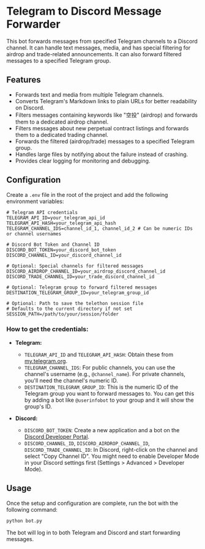 # Telegram to Discord Message Forwarder

This bot forwards messages from specified Telegram channels to a Discord channel. It can handle text messages, media, and has special filtering for airdrop and trade-related announcements. It can also forward filtered messages to a specified Telegram group.

## Features

- Forwards text and media from multiple Telegram channels.
- Converts Telegram's Markdown links to plain URLs for better readability on Discord.
- Filters messages containing keywords like "空投" (airdrop) and forwards them to a dedicated airdrop channel.
- Filters messages about new perpetual contract listings and forwards them to a dedicated trading channel.
- Forwards the filtered (airdrop/trade) messages to a specified Telegram group.
- Handles large files by notifying about the failure instead of crashing.
- Provides clear logging for monitoring and debugging.


## Configuration

Create a `.env` file in the root of the project and add the following environment variables:

```env
# Telegram API credentials
TELEGRAM_API_ID=your_telegram_api_id
TELEGRAM_API_HASH=your_telegram_api_hash
TELEGRAM_CHANNEL_IDS=channel_id_1, channel_id_2 # Can be numeric IDs or channel usernames

# Discord Bot Token and Channel ID
DISCORD_BOT_TOKEN=your_discord_bot_token
DISCORD_CHANNEL_ID=your_discord_channel_id

# Optional: Special channels for filtered messages
DISCORD_AIRDROP_CHANNEL_ID=your_airdrop_discord_channel_id
DISCORD_TRADE_CHANNEL_ID=your_trade_discord_channel_id

# Optional: Telegram group to forward filtered messages
DESTINATION_TELEGRAM_GROUP_ID=your_telegram_group_id

# Optional: Path to save the telethon session file
# Defaults to the current directory if not set
SESSION_PATH=/path/to/your/session/folder
```

### How to get the credentials:

-   **Telegram:**
    -   `TELEGRAM_API_ID` and `TELEGRAM_API_HASH`: Obtain these from [my.telegram.org](https://my.telegram.org).
    -   `TELEGRAM_CHANNEL_IDS`: For public channels, you can use the channel's username (e.g., `@channel_name`). For private channels, you'll need the channel's numeric ID.
    -   `DESTINATION_TELEGRAM_GROUP_ID`: This is the numeric ID of the Telegram group you want to forward messages to. You can get this by adding a bot like `@userinfobot` to your group and it will show the group's ID.

-   **Discord:**
    -   `DISCORD_BOT_TOKEN`: Create a new application and a bot on the [Discord Developer Portal](https://discord.com/developers/applications).
    -   `DISCORD_CHANNEL_ID`, `DISCORD_AIRDROP_CHANNEL_ID`, `DISCORD_TRADE_CHANNEL_ID`: In Discord, right-click on the channel and select "Copy Channel ID". You might need to enable Developer Mode in your Discord settings first (Settings > Advanced > Developer Mode).

## Usage

Once the setup and configuration are complete, run the bot with the following command:

```bash
python bot.py
```

The bot will log in to both Telegram and Discord and start forwarding messages.
